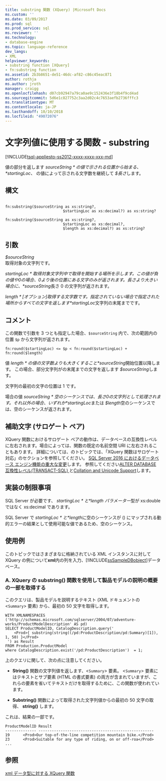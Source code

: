 ```yaml
---
title: substring 関数 (XQuery) |Microsoft Docs
ms.custom: ''
ms.date: 03/09/2017
ms.prod: sql
ms.prod_service: sql
ms.reviewer: ''
ms.technology:
- database-engine
ms.topic: language-reference
dev_langs:
- XML
helpviewer_keywords:
- substring function [XQuery]
- fn:substring function
ms.assetid: 2b3b8651-de51-46dc-af82-c86c45eac871
author: rothja
ms.author: jroth
manager: craigg
ms.openlocfilehash: d07cb92947a79ca0ae9c152436e3f18b4f9cd4ad
ms.sourcegitcommit: 5d6e1c827752c3aa2d02c4c7653aefb2736fffc3
ms.translationtype: MT
ms.contentlocale: ja-JP
ms.lasthandoff: 10/10/2018
ms.locfileid: "49072076"
---
```

# <a name="functions-on-string-values---substring"></a>文字列値に使用する関数 - substring
[!INCLUDE[tsql-appliesto-ss2012-xxxx-xxxx-xxx-md](../includes/tsql-appliesto-ss2012-xxxx-xxxx-xxx-md.md)]

  値の部分を返します *$sourceString*の値で示される位置から始まる、 *$startingLoc、* の値によって示される文字数を継続して *$長さ*します。  
  
## <a name="syntax"></a>構文  
  
```  
  
fn:substring($sourceString as xs:string?,  
                          $startingLoc as xs:decimal?) as xs:string?  
  
fn:substring($sourceString as xs:string?,  
                          $startingLoc as xs:decimal?,  
                          $length as xs:decimal?) as xs:string?  
```  
  
## <a name="arguments"></a>引数  
 *$sourceString*  
 取得対象の文字列です。  
  
 *$startingLoc*  
 取得対象文字列中で取得を開始する場所を示します。 この値が負の値や 0 の場合、0 より後の位置にある文字のみが返されます。 長さより大きい場合に、 *$sourceString*長さ 0 の文字列が返されます。  
  
 *$length*  
 [オプション] 取得する文字数です。 指定されていない場合で指定された場所からすべての文字を返します *$startingLoc*文字列の末尾までです。  
  
## <a name="remarks"></a>コメント  
 この関数で引数を 3 つとも指定した場合、`$sourceString` 内で、次の範囲内の位置 `$p` から文字列が返されます。  
  
 `fn:round($startingLoc) <= $p < fn:round($startingLoc) + fn:round($length)`  
  
 値 *$length*の値の文字数よりも大きくすること *$sourceString*開始位置以降します。 この場合、部分文字列がの末尾までの文字を返します *$sourceString*します。  
  
 文字列の最初の文字の位置は 1 です。  
  
 場合の値 *$sourceString*空のシーケンスでは、長さ 0 の文字列として処理されます。 それ以外の場合、いずれか *$startingLoc*または *$length*空のシーケンスでは、空のシーケンスが返されます。  
  
## <a name="supplementary-characters-surrogate-pairs"></a>補助文字 (サロゲート ペア)  
 XQuery 関数におけるサロゲート ペアの動作は、データベースの互換性レベルに左右されます。場合によっては、関数の既定の名前空間 URI に左右されることもあります。 詳細については、のトピックでは、「XQuery 関数はサロゲート対応」のセクションを参照してください。 [SQL Server 2016 におけるデータベース エンジン機能の重大な変更](../database-engine/breaking-changes-to-database-engine-features-in-sql-server-2016.md)します。 参照してください[ALTER DATABASE 互換性レベル&#40;TRANSACT-SQL&#41; ](../t-sql/statements/alter-database-transact-sql-compatibility-level.md)と[Collation and Unicode Support](../relational-databases/collations/collation-and-unicode-support.md)します。  
  
## <a name="implementation-limitations"></a>実装の制限事項  
 SQL Server が必要です、 *$startingLoc*と *$length パラメーター*型が xs:double ではなく xs:decimal であります。  
  
 SQL Server で *$startingLoc*と *$length*に空のシーケンスが () にマップされる動的エラーの結果として使用可能な値であるため、空のシーケンス。  
  
## <a name="examples"></a>使用例  
 このトピックではさまざまなに格納されている XML インスタンスに対して XQuery の例について**xml**内の列を入力、[!INCLUDE[ssSampleDBobject](../includes/sssampledbobject-md.md)]データベース。  
  
### <a name="a-using-the-substring-xquery-function-to-retrieve-partial-summary-product-model-descriptions"></a>A. XQuery の substring() 関数を使用して製品モデルの説明の概要の一部を取得する  
 このクエリは、製品モデルを説明するテキスト (XML ドキュメントの <`Summary`> 要素) から、最初の 50 文字を取得します。  
  
```  
WITH XMLNAMESPACES ('http://schemas.microsoft.com/sqlserver/2004/07/adventure-works/ProductModelDescription' AS pd)  
SELECT ProductModelID, CatalogDescription.query('  
    <Prod>{ substring(string((/pd:ProductDescription/pd:Summary)[1]), 1, 50) }</Prod>  
 ') as Result  
FROM Production.ProductModel  
where CatalogDescription.exist('/pd:ProductDescription')  = 1;  
```  
  
 上のクエリに関して、次の点に注意してください。  
  
-   **String()** 関数の文字列値を返します、<`Summary`> 要素。 <`Summary`> 要素にはテキストとサブ要素 (HTML の書式要素) の両方が含まれていますが、これらの要素を省いてテキストだけを取得するために、この関数が使われています。  
  
-   **Substring()** 関数によって取得された文字列値からの最初の 50 文字の取得、 **string()** します。  
  
 これは、結果の一部です。  
  
```  
ProductModelID Result  
-------------- ----------------------------------------------------  
19      <Prod>Our top-of-the-line competition mountain bike.</Prod>   
23      <Prod>Suitable for any type of riding, on or off-roa</Prod>  
...  
```  
  
## <a name="see-also"></a>参照  
 [xml データ型に対する XQuery 関数](../xquery/xquery-functions-against-the-xml-data-type.md)  
  
  
